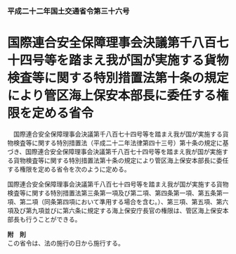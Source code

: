 ### 平成二十二年国土交通省令第三十六号  
# 国際連合安全保障理事会決議第千八百七十四号等を踏まえ我が国が実施する貨物検査等に関する特別措置法第十条の規定により管区海上保安本部長に委任する権限を定める省令  
　国際連合安全保障理事会決議第千八百七十四号等を踏まえ我が国が実施する貨物検査等に関する特別措置法（平成二十二年法律第四十三号）第十条の規定に基づき、国際連合安全保障理事会決議第千八百七十四号等を踏まえ我が国が実施する貨物検査等に関する特別措置法第十条の規定により管区海上保安本部長に委任する権限を定める省令を次のように定める。  
  
国際連合安全保障理事会決議第千八百七十四号等を踏まえ我が国が実施する貨物検査等に関する特別措置法第三条第一項及び第二項、第四条第一項、第五条第一項、第二項（同条第四項において準用する場合を含む。）、第三項、第五項、第六項及び第九項並びに第六条に規定する海上保安庁長官の権限は、管区海上保安本部長も行うことができる。  
  
**附　則**  
この省令は、法の施行の日から施行する。  
  
